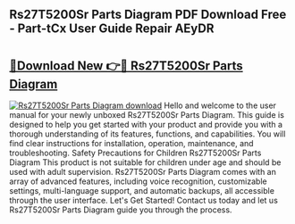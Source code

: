 ## Rs27T5200Sr Parts Diagram PDF Download Free - Part-tCx User Guide Repair AEyDR

# <h2><a href="http://dflmids.blite.top/?on=Rs27T5200Sr+Parts+Diagram">🔗Download New 👉🔴 Rs27T5200Sr Parts Diagram</a></h2>

[![Rs27T5200Sr Parts Diagram download](https://i.imgur.com/lujVjoI.png)](http://dflmids.blite.top/?on=Rs27T5200Sr+Parts+Diagram)
Hello and welcome to the user manual for your newly unboxed Rs27T5200Sr Parts Diagram. This guide is designed to help you get started with your product and provide you with a thorough understanding of its features, functions, and capabilities. You will find clear instructions for installation, operation, maintenance, and troubleshooting. Safety Precautions for Children Rs27T5200Sr Parts Diagram This product is not suitable for children under age and should be used with adult supervision. Rs27T5200Sr Parts Diagram comes with an array of advanced features, including voice recognition, customizable settings, multi-language support, and automatic backups, all accessible through the user interface. Let's Get Started! Contact us today and let us Rs27T5200Sr Parts Diagram guide you through the process.
